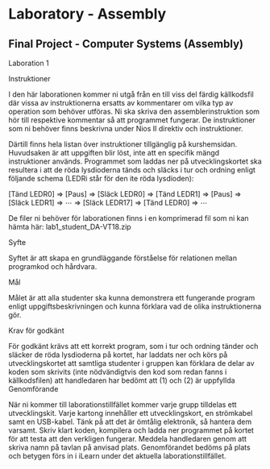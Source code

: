 # Laboratory - Assembly
## Final Project - Computer Systems (Assembly)

Laboration 1

Instruktioner

I den här laborationen kommer ni utgå från en till viss del färdig källkodsfil där vissa av instruktionerna ersatts av kommentarer om vilka typ av operation som behöver utföras. Ni ska skriva den assemblerinstruktion som hör till respektive kommentar så att programmet fungerar. De instruktioner som ni behöver finns beskrivna under Nios II direktiv och instruktioner.

Därtill finns hela listan över instruktioner tillgänglig på kurshemsidan. Huvudsaken är att uppgiften blir löst, inte att en specifik mängd instruktioner används.
Programmet som laddas ner på utvecklingskortet ska resultera i att de röda lysdioderna tänds och släcks i tur och ordning enligt följande schema (LEDRi står för den ite röda lysdioden):

[Tänd LEDR0] ⇒ [Paus] ⇒ [Släck LEDR0] ⇒ [Tänd LEDR1] ⇒ [Paus] ⇒ [Släck LEDR1] ⇒ ⋯ ⇒ [Släck LEDR17] ⇒ [Tänd LEDR0] ⇒ ⋯

De filer ni behöver för laborationen finns i en komprimerad fil som ni kan hämta här: lab1_student_DA-VT18.zip

Syfte

Syftet är att skapa en grundläggande förståelse för relationen mellan programkod och hårdvara.

Mål

Målet är att alla studenter ska kunna demonstrera ett fungerande program enligt uppgiftsbeskrivningen och kunna förklara vad de olika instruktionerna gör.

Krav för godkänt

För godkänt krävs
att ett korrekt program, som i tur och ordning tänder och släcker de röda lysdioderna på kortet, har laddats ner och körs på utvecklingskortet
att samtliga studenter i gruppen kan förklara de delar av koden som skrivits (inte nödvändigtvis den kod som redan fanns i källkodsfilen)
att handledaren har bedömt att (1) och (2) är uppfyllda
Genomförande

När ni kommer till laborationstillfället kommer varje grupp tilldelas ett utvecklingskit. Varje kartong innehåller ett utvecklingskort, en strömkabel samt en USB-kabel. Tänk på att det är ömtålig elektronik, så hantera dem varsamt. Skriv klart koden, kompilera och ladda ner programmet på kortet för att testa att den verkligen fungerar. Meddela handledaren genom att skriva namn på tavlan på anvisad plats. Genomförandet bedöms på plats och betygen förs in i iLearn under det aktuella laborationstillfället.

